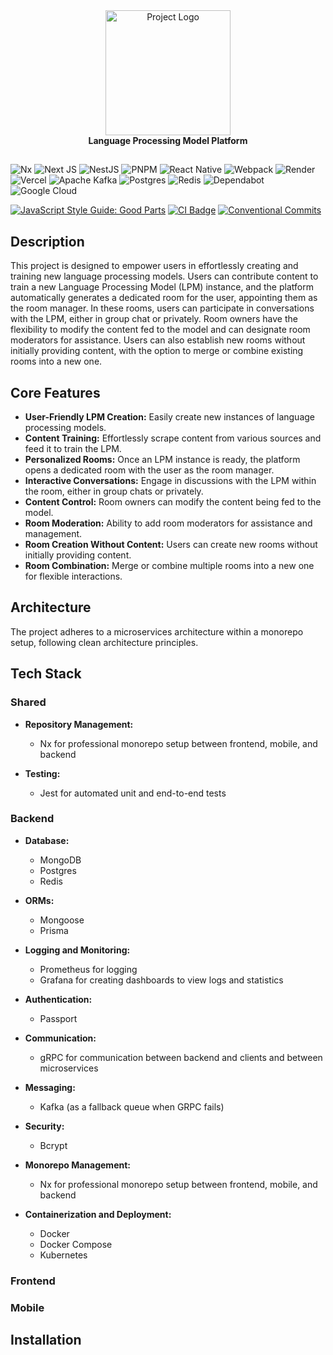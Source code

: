 <div align="center">
  <img src="LOGO_URL" width="200" alt="Project Logo" />
</div>

<div  align="center"><strong>Language Processing Model Platform</strong></div>

##

![Nx](https://img.shields.io/badge/nx-143055?style=for-the-badge&logo=nx&logoColor=white)
![Next JS](https://img.shields.io/badge/Next-black?style=for-the-badge&logo=next.js&logoColor=white)
![NestJS](https://img.shields.io/badge/nestjs-%23E0234E.svg?style=for-the-badge&logo=nestjs&logoColor=white)
![PNPM](https://img.shields.io/badge/pnpm-%234a4a4a.svg?style=for-the-badge&logo=pnpm&logoColor=f69220)
![React Native](https://img.shields.io/badge/react_native-%2320232a.svg?style=for-the-badge&logo=react&logoColor=%2361DAFB)
![Webpack](https://img.shields.io/badge/webpack-%238DD6F9.svg?style=for-the-badge&logo=webpack&logoColor=black)
![Render](https://img.shields.io/badge/Render-%46E3B7.svg?style=for-the-badge&logo=render&logoColor=white)
![Vercel](https://img.shields.io/badge/vercel-%23000000.svg?style=for-the-badge&logo=vercel&logoColor=white)
![Apache Kafka](https://img.shields.io/badge/Apache%20Kafka-000?style=for-the-badge&logo=apachekafka)
![Postgres](https://img.shields.io/badge/postgres-%23316192.svg?style=for-the-badge&logo=postgresql&logoColor=white)
![Redis](https://img.shields.io/badge/redis-%23DD0031.svg?style=for-the-badge&logo=redis&logoColor=white)
![Dependabot](https://img.shields.io/badge/dependabot-025E8C?style=for-the-badge&logo=dependabot&logoColor=white)
![Google Cloud](https://img.shields.io/badge/GoogleCloud-%234285F4.svg?style=for-the-badge&logo=google-cloud&logoColor=white)

[![JavaScript Style Guide: Good Parts](https://img.shields.io/badge/code%20style-goodparts-brightgreen.svg?style=flat)](https://github.com/dwyl/goodparts "JavaScript The Good Parts")
[![CI Badge](https://github.com/abdelrahman-essawy/gpthub/actions/workflows/LintTestBuild-CI.yml/badge.svg)](https://github.com/abdelrahman-essawy/gpthub/actions/workflows/LintTestBuild-CI.yml)
[![Conventional Commits](https://img.shields.io/badge/Conventional%20Commits-1.0.0-%23FE5196?logo=conventionalcommits&logoColor=white)](https://conventionalcommits.org)

## Description

This project is designed to empower users in effortlessly creating and training new language processing models. Users can contribute content to train a new Language Processing Model (LPM) instance, and the platform automatically generates a dedicated room for the user, appointing them as the room manager. In these rooms, users can participate in conversations with the LPM, either in group chat or privately. Room owners have the flexibility to modify the content fed to the model and can designate room moderators for assistance. Users can also establish new rooms without initially providing content, with the option to merge or combine existing rooms into a new one.

## Core Features

- **User-Friendly LPM Creation:** Easily create new instances of language processing models.
- **Content Training:** Effortlessly scrape content from various sources and feed it to train the LPM.
- **Personalized Rooms:** Once an LPM instance is ready, the platform opens a dedicated room with the user as the room manager.
- **Interactive Conversations:** Engage in discussions with the LPM within the room, either in group chats or privately.
- **Content Control:** Room owners can modify the content being fed to the model.
- **Room Moderation:** Ability to add room moderators for assistance and management.
- **Room Creation Without Content:** Users can create new rooms without initially providing content.
- **Room Combination:** Merge or combine multiple rooms into a new one for flexible interactions.

## Architecture

The project adheres to a microservices architecture within a monorepo setup, following clean architecture principles.

## Tech Stack
### Shared
- **Repository Management:**
  - Nx for professional monorepo setup between frontend, mobile, and backend
    
- **Testing:**
  - Jest for automated unit and end-to-end tests

### Backend
- **Database:**
  - MongoDB
  - Postgres
  - Redis

- **ORMs:**
  - Mongoose
  - Prisma
 
- **Logging and Monitoring:**
  - Prometheus for logging
  - Grafana for creating dashboards to view logs and statistics

- **Authentication:**
  - Passport
  
- **Communication:**
  - gRPC for communication between backend and clients and between microservices

- **Messaging:**
  - Kafka (as a fallback queue when GRPC fails)

- **Security:**
  - Bcrypt

- **Monorepo Management:**
  - Nx for professional monorepo setup between frontend, mobile, and backend 

- **Containerization and Deployment:**
  - Docker
  - Docker Compose
  - Kubernetes
 
### Frontend

### Mobile

## Installation

